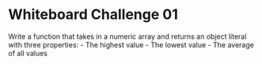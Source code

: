 # Whiteboard Challenge 01

Write a function that takes in a numeric array and returns an object literal with three properties: - The highest value - The lowest value - The average of all values
